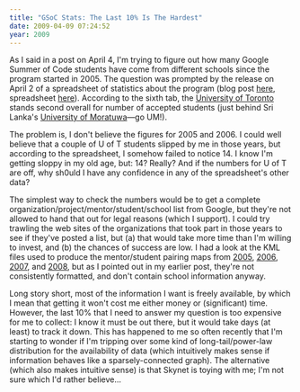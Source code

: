```yaml
---
title: "GSoC Stats: The Last 10% Is The Hardest"
date: 2009-04-09 07:24:52
year: 2009
---
```

As I said in a post on April 4, I'm trying to figure out how many Google Summer of Code students have come from different schools since the program started in 2005. The question was prompted by the release on April 2 of a spreadsheet of statistics about the program (blog post <a href="http://google-opensource.blogspot.com/2009/03/google-summer-of-code-by-numbers.html">here</a>, spreadsheet <a href="http://spreadsheets.google.com/ccc?key=p6DuoA2lJToKmUzoSq6raZQ">here</a>). According to the sixth tab, the <a href="http://www.utoronto.ca">University of Toronto</a> stands second overall for number of accepted students (just behind Sri Lanka's <a href="http://www.mrt.ac.lk/">University of Moratuwa</a>—go UM!).

The problem is, I don't believe the figures for 2005 and 2006. I could well believe that a couple of U of T students slipped by me in those years, but according to the spreadsheet, I somehow failed to notice 14. I know I'm getting sloppy in my old age, but: 14? Really?  And if the numbers for U of T are off, why sh0uld I have any confidence in any of the spreadsheet's other data?

The simplest way to check the numbers would be to get a complete organization/project/mentor/student/school list from Google, but they're not allowed to hand that out for legal reasons (which I support).  I could try trawling the web sites of the organizations that took part in those years to see if they've posted a list, but (a) that would take more time than I'm willing to invest, and (b) the chances of success are low. I had a look at the KML files used to produce the mentor/student pairing maps from <a href="http://code.google.com/soc/2005/map.html">2005</a>, <a href="http://code.google.com/soc/soc_map2006.kml">2006</a>, <a href="http://code.google.com/soc/soc_map2007.kml">2007</a>, and <a href="http://code.google.com/soc/soc_map2008.kml">2008</a>, but as I pointed out in my earlier post, they're not consistently formatted, and don't contain school information anyway.

Long story short, most of the information I want is freely available, by which I mean that getting it won't cost me either money or (significant) time. However, the last 10% that I need to answer my question is too expensive for me to collect: I know it must be out there, but it would take days (at least) to track it down. This has happened to me so often recently that I'm starting to wonder if I'm tripping over some kind of long-tail/power-law distribution for the availability of data (which intuitively makes sense if information behaves like a sparsely-connected graph).  The alternative (which also makes intuitive sense) is that Skynet is toying with me; I'm not sure which I'd rather believe...
